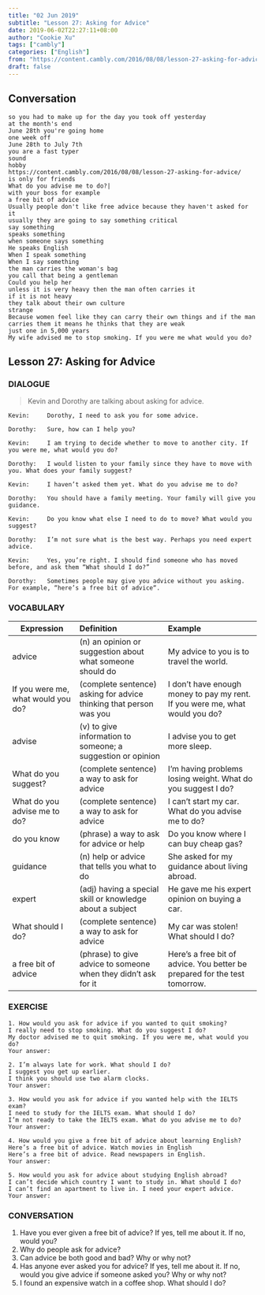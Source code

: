 ```yaml
---
title: "02 Jun 2019"
subtitle: "Lesson 27: Asking for Advice"
date: 2019-06-02T22:27:11+08:00
author: "Cookie Xu"
tags: ["cambly"]
categories: ["English"]
from: "https://content.cambly.com/2016/08/08/lesson-27-asking-for-advice/"
draft: false
---
```


## Conversation

```
so you had to make up for the day you took off yesterday 
at the month's end 
June 28th you're going home 
one week off 
June 28th to July 7th 
you are a fast typer 
sound 
hobby 
https://content.cambly.com/2016/08/08/lesson-27-asking-for-advice/ 
is only for friends 
What do you advise me to do?|
with your boss for example 
a free bit of advice 
Usually people don't like free advice because they haven't asked for it 
usually they are going to say something critical 
say something 
speaks something 
when someone says something 
He speaks English 
When I speak something 
When I say something 
the man carries the woman's bag 
you call that being a gentleman 
Could you help her 
unless it is very heavy then the man often carries it 
if it is not heavy 
they talk about their own culture 
strange 
Because women feel like they can carry their own things and if the man carries them it means he thinks that they are weak 
just one in 5,000 years 
My wife advised me to stop smoking. If you were me what would you do? 
```


## Lesson 27: Asking for Advice

### DIALOGUE

> Kevin and Dorothy are talking about asking for advice.
  
```
Kevin:     Dorothy, I need to ask you for some advice.

Dorothy:   Sure, how can I help you?

Kevin:     I am trying to decide whether to move to another city. If you were me, what would you do?

Dorothy:   I would listen to your family since they have to move with you. What does your family suggest?

Kevin:     I haven’t asked them yet. What do you advise me to do?

Dorothy:   You should have a family meeting. Your family will give you guidance.

Kevin:     Do you know what else I need to do to move? What would you suggest?

Dorothy:   I’m not sure what is the best way. Perhaps you need expert advice.

Kevin:     Yes, you’re right. I should find someone who has moved before, and ask them “What should I do?”

Dorothy:   Sometimes people may give you advice without you asking. For example, “here’s a free bit of advice“.
```


### VOCABULARY

|  Expression   |      Definition      |  Example |
|------------| :----------------|:--------|
|advice|(n) an opinion or suggestion about what someone should do|My advice to you is to travel the world.|
|If you were me, what would you do?|(complete sentence) asking for advice thinking that person was you|I don’t have enough money to pay my rent. If you were me, what would you do?|
|advise|(v) to give information to someone; a suggestion or opinion|I advise you to get more sleep.|
|What do you suggest?|(complete sentence) a way to ask for advice|I’m having problems losing weight. What do you suggest I do?|
|What do you advise me to do?|(complete sentence) a way to ask for advice|I can’t start my car. What do you advise me to do?|
|do you know|(phrase) a way to ask for advice or help|Do you know where I can buy cheap gas?|
|guidance|(n) help or advice that tells you what to do|She asked for my guidance about living abroad.|
|expert|(adj) having a special skill or knowledge about a subject|He gave me his expert opinion on buying a car.|
|What should I do?|(complete sentence) a way to ask for advice|My car was stolen! What should I do?|
|a free bit of advice|(phrase) to give advice to someone when they didn’t ask for it|Here’s a free bit of advice. You better be prepared for the test tomorrow.|

### EXERCISE

```
1. How would you ask for advice if you wanted to quit smoking?
I really need to stop smoking. What do you suggest I do?
My doctor advised me to quit smoking. If you were me, what would you do?
Your answer:

2. I’m always late for work. What should I do?
I suggest you get up earlier.
I think you should use two alarm clocks.
Your answer:

3. How would you ask for advice if you wanted help with the IELTS exam?
I need to study for the IELTS exam. What should I do?
I’m not ready to take the IELTS exam. What do you advise me to do?
Your answer:

4. How would you give a free bit of advice about learning English?
Here’s a free bit of advice. Watch movies in English
Here’s a free bit of advice. Read newspapers in English.
Your answer:

5. How would you ask for advice about studying English abroad?
I can’t decide which country I want to study in. What should I do?
I can’t find an apartment to live in. I need your expert advice.
Your answer:
```


### CONVERSATION

1. Have you ever given a free bit of advice? If yes, tell me about it. If no, would you?
2. Why do people ask for advice?
3. Can advice be both good and bad? Why or why not?
4. Has anyone ever asked you for advice? If yes, tell me about it. If no, would you give advice if someone asked you? Why or why not?
5. I found an expensive watch in a coffee shop. What should I do?